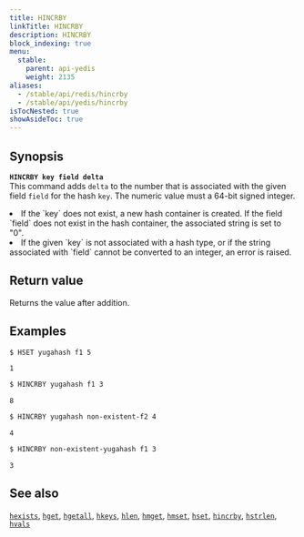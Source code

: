 ```yaml
---
title: HINCRBY
linkTitle: HINCRBY
description: HINCRBY
block_indexing: true
menu:
  stable:
    parent: api-yedis
    weight: 2135
aliases:
  - /stable/api/redis/hincrby
  - /stable/api/yedis/hincrby
isTocNested: true
showAsideToc: true
---
```


## Synopsis

<b>`HINCRBY key field delta`</b><br>
This command adds `delta` to the number that is associated with the given field `field` for the hash `key`. The numeric value must a 64-bit signed integer.
<li>If the `key` does not exist, a new hash container is created. If the field `field` does not exist in the hash container, the associated string is set to "0".</li>
<li>If the given `key` is not associated with a hash type, or if the string  associated with `field` cannot be converted to an integer, an error is raised.</li>

## Return value

Returns the value after addition.

## Examples

```sh
$ HSET yugahash f1 5
```

```
1
```

```sh
$ HINCRBY yugahash f1 3
```

```
8
```

```sh
$ HINCRBY yugahash non-existent-f2 4
```

```
4
```

```sh
$ HINCRBY non-existent-yugahash f1 3
```

```
3
```

## See also

[`hexists`](../hexists/), [`hget`](../hget/), [`hgetall`](../hgetall/), [`hkeys`](../hkeys/), [`hlen`](../hlen/), [`hmget`](../hmget/), [`hmset`](../hmset/), [`hset`](../hset/), [`hincrby`](../hincrby/), [`hstrlen`](../hstrlen/), [`hvals`](../hvals/)
